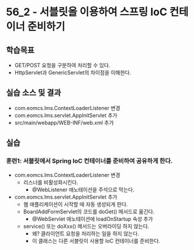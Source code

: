 # 56_2 - 서블릿을 이용하여 스프링 IoC 컨테이너 준비하기

## 학습목표

- GET/POST 요청을 구분하여 처리할 수 있다.
- HttpServlet과 GenericServlet의 차이점을 이해한다.

## 실습 소스 및 결과

- com.eomcs.lms.ContextLoaderListener 변경
- com.eomcs.lms.servlet.AppInitServlet 추가
- src/main/webapp/WEB-INF/web.xml 추가


## 실습  

### 훈련1: 서블릿에서 Spring IoC 컨테이너를 준비하여 공유하게 한다.

- com.eomcs.lms.ContextLoaderListener 변경
  - 리스너를 비활성화시킨다.
    - @WebListener 애노테이션을 주석으로 막는다.
- com.eomcs.lms.servlet.AppInitServlet 추가
  - 웹 애플리케이션이 시작할 때 자동 생성되게 한다.
  - BoardAddFormServlet의 코드를 doGet() 메서드로 옮긴다.
    - @WebServlet 애노테이션에 loadOnStartup 속성 추가
  - service() 또는 doXxx() 메서드는 오버라이딩 하지 않는다.
    - 왜? 클라이언트 요청을 처리하는 일을 하지 않는다.
    - 이 클래스는 다른 서블릿이 사용할 IoC 컨테이너를 준비한다.

